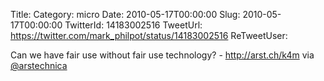 Title: 
Category: micro
Date: 2010-05-17T00:00:00
Slug: 2010-05-17T00:00:00
TwitterId: 14183002516
TweetUrl: https://twitter.com/mark_philpot/status/14183002516
ReTweetUser: 

Can we have fair use without fair use technology? - http://arst.ch/k4m via [@arstechnica](https://twitter.com/arstechnica)